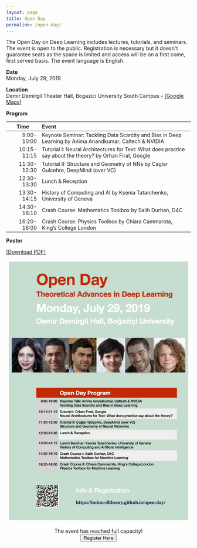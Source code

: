```yaml
---
layout: page
title: Open Day
permalink: /open-day/
---
```


The Open Day on Deep Learning includes lectures, tutorials, and seminars. The event is open to the public. Registration is necessary but it doesn't guarantee seats as the space is limited and access will be on a first come, first served basis. The event language is English.  

**Date**  
Monday, July 29, 2019   

**Location**  
Demir Demirgil Theater Hall, Bogazici University South Campus - [[Google Maps]](https://goo.gl/maps/HqikG4a3ENx77tWW8)

**Program**    


<table class="table table-striped table-bordered">
        <thead>
                <tr>
                <th width="18%">Time</th>
                <th width="82%" style="text-align:left">Event</th>
                </tr>
        </thead>
        <tbody>
                <tr>
                <td style="text-align:right">9:00-10:00</td>
                <td style="text-align:left">Keynote Seminar: Tackling Data Scarcity and Bias in Deep Learning by Anima Anandkumar, Caltech &amp; NVIDIA</td>
                </tr>
                <tr>
                <td style="text-align:right">10:15-11:15</td>
                <td style="text-align:left">Tutorial I: Neural Architectures for Text: What does practice say about the theory? by Orhan Firat, Google</td>
                </tr>
                <tr>
                <td style="text-align:right">11:30-12:30</td>
                <td style="text-align:left">Tutorial II: Structure and Geometry of NNs by Caglar Gulcehre, DeepMind (over VC) </td>
                </tr>
                <tr>
                <td style="text-align:right">12:30-13:30</td>
                <td style="text-align:left"> Lunch & Reception </td>
                </tr>
                <tr>
                <td style="text-align:right">13:30-14:15</td>
                <td style="text-align:left">History of Computing and AI by Ksenia Tatarchenko, University of Geneva</td>
                </tr>
                <tr>
                <td style="text-align:right">14:30-16:10</td>
                <td style="text-align:left">Crash Course: Mathematics Toolbox by Salih Durhan, D4C</td>
                </tr>
                <tr>
                <td style="text-align:right">16:20-18:00</td>
                <td style="text-align:left">Crash Course: Physics Toolbox by Chiara Cammarota, King’s College London</td>
                </tr>
        </tbody>
</table>


**Poster**   

<a href="/assets/PDFs/poster-openday.pdf">[Download PDF]</a>   

![commute](/assets/images/poster-openday.jpg)  

<center> 
    The event has reached full capacity!
</center>      

<center> 
    <form action="https://forms.gle/KFLNBTqrE4zfa92t9">
    <button class="button" style="vertical-align:middle">
        <span>Register Here</span>
    </button>
    </form>
</center>  
